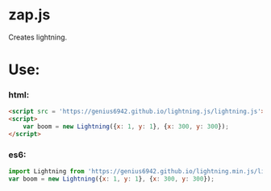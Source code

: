 # zap.js
Creates lightning.

# Use:

### html:
```html
<script src = 'https://genius6942.github.io/lightning.js/lightning.js'></script>
<script>
 	var boom = new Lightning({x: 1, y: 1}, {x: 300, y: 300});
</script>
```

### es6:
```javascript
import Lightning from 'https://genius6942.github.io/lightning.min.js/lightning.js';
var boom = new Lightning({x: 1, y: 1}, {x: 300, y: 300});
```
